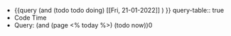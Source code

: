 - {{query (and (todo todo doing) [[Fri, 21-01-2022]] ) }}
  query-table:: true
- Code Time
- Query: (and (page <% today %>) (todo now))0
